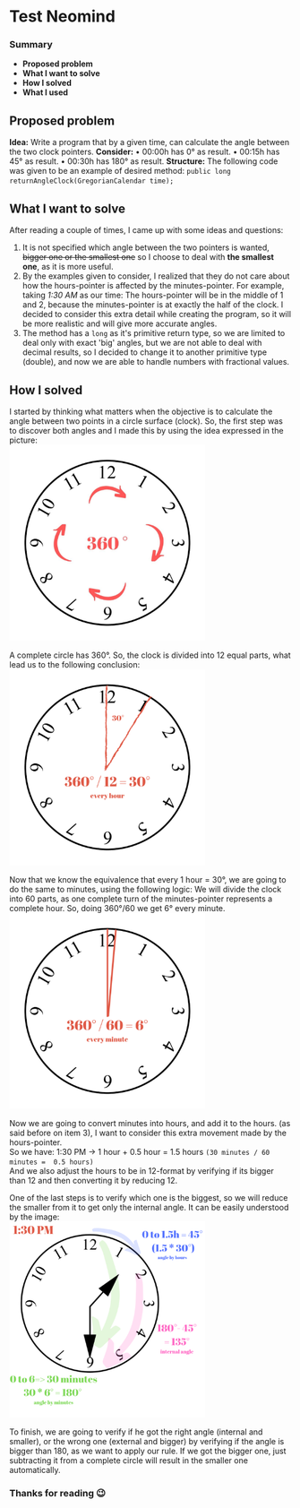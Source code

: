 
# Test Neomind   

### Summary  
 - **Proposed problem** 
 - **What I want to solve**
 - **How I solved**
 - **What I used**

  
## Proposed problem
**Idea:** Write a program that by a given time, can calculate the angle between the two clock pointers.
**Consider:**
• 00:00h has 0° as result.
• 00:15h  has 45° as result.
• 00:30h  has 180° as result.
**Structure:** The following code was given to be an example of desired method:
`public long returnAngleClock(GregorianCalendar time);`

## What I want to solve
After reading a couple of times, I came up with some ideas and questions:

 1. It is not specified which angle between the two pointers is wanted, ~~bigger one or the smallest one~~ so I choose to deal with **the smallest one**, as it is more useful. 
 2. By the examples given to consider, I realized that they do not care about how the hours-pointer is affected by the minutes-pointer. For example, taking *1:30 AM* as our time: The hours-pointer will be in the middle of 1 and 2, because the minutes-pointer is at exactly the half of the clock. I decided to consider this extra detail while creating the program, so it will be more realistic and will give more accurate angles.
 3. The method has a `long` as it's primitive return type, so we are limited to deal only with exact 'big' angles, but we are not able to deal with decimal results, so I decided to change it to another primitive type (double), and now we are able to handle numbers with fractional values.

## How I solved


I started by thinking what matters when the objective is to calculate the angle between two points in a circle surface (clock). So, the first step was to discover both angles and I made this by using the idea expressed in the picture: <br>
<img src="./imgs/img1.jpg" alt="Image 1" width="350"/> <br>

A complete circle has 360°. So, the clock is divided into 12 equal parts, what lead us to the following conclusion: <br>
<img src="./imgs/img2.png" alt="Image 2" width="350"/> <br>

Now that we know the equivalence that every 1 hour = 30°, we are going to do the same to minutes, using the following logic:
We will divide the clock into 60 parts, as one complete turn of the minutes-pointer represents a complete hour.
So, doing 360°/60 we get 6° every minute. <br>
<img src="./imgs/img3.png" alt="Image 3" width="350"/> <br>

Now we are going to convert minutes into hours, and add it to the hours. (as said before on item 3), I want to consider this extra movement made by the hours-pointer. <br>
So we have: 1:30 PM -> 1 hour + 0.5 hour = 1.5 hours `(30 minutes / 60 minutes =  0.5 hours)` <br>
And we also adjust the hours to be in 12-format by verifying if its bigger than 12 and then converting it by reducing 12. 

One of the last steps is to verify which one is the biggest, so we will reduce the smaller from it to get only the internal angle. It can be easily understood by the image: <br>
<img src="./imgs/img4.png" alt="Image 4" width="350"/> <br>

To finish, we are going to verify if he got the right angle (internal and smaller), or the wrong one (external and bigger) by verifying if the angle is bigger than 180, as we want to apply our rule.
If we got the bigger one, just subtracting it from a complete circle will result in the smaller one automatically.

### Thanks for reading 😉 